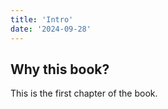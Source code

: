 ```yaml
---
title: 'Intro'
date: '2024-09-28'
---
```


## Why this book?
This is the first chapter of the book.

